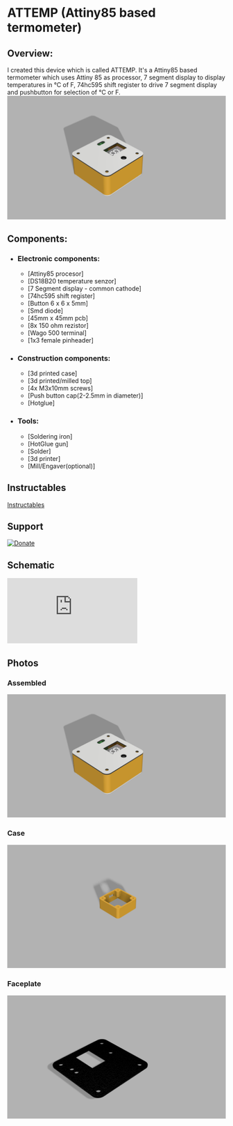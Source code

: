 # ATTEMP (Attiny85 based termometer)

## Overview:
I created this device which is called ATTEMP. It's a Attiny85 based termometer which uses Attiny 85 as processor, 7 segment display to display temperatures in °C of F, 74hc595 shift register to drive 7 segment display and pushbutton for selection of °C or F.
![alt tag](https://github.com/StanislavJochman/ATTEMP/blob/master/ATTEMP-ASSEMBLED.png)

## Components:
 - ### Electronic components:
   - [Attiny85 procesor]
   - [DS18B20 temperature senzor]
   - [7 Segment display - common cathode]
   - [74hc595 shift register]
   - [Button 6 x 6 x 5mm]
   - [Smd diode]
   - [45mm x 45mm pcb]
   - [8x 150 ohm rezistor]
   - [Wago 500 terminal]
   - [1x3 female pinheader]
 - ### Construction components:
   - [3d printed case]
   - [3d printed/milled top]
   - [4x M3x10mm  screws]
   - [Push button cap(2-2.5mm in diameter)]
   - [Hotglue]
 - ### Tools:
   - [Soldering iron]
   - [HotGlue gun]
   - [Solder]
   - [3d printer]
   - [Mill/Engaver(optional)]
## Instructables
[Instructables](https://www.instructables.com/id/ATTEMP-Attiny85-Based-Termometer/)
## Support
[![Donate](https://img.shields.io/badge/paypal-donate-yellow.svg)]()
## Schematic
![alt tag](https://github.com/StanislavJochman/ATTEMP/blob/master/ATTEMP-Schematic.pdf)
## Photos
### Assembled
![alt tag](https://github.com/StanislavJochman/ATTEMP/blob/master/ATTEMP-ASSEMBLED.png)
### Case
![alt tag](https://github.com/StanislavJochman/ATTEMP/blob/master/ATTEMP-BOX.png)
### Faceplate
![alt tag](https://github.com/StanislavJochman/ATTEMP/blob/master/ATTEMP-FACEPLATE.png)
